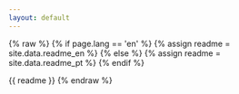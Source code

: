 ```yaml
---
layout: default
---
```


{% raw %}
{% if page.lang == 'en' %}
{% assign readme = site.data.readme_en %}
{% else %}
{% assign readme = site.data.readme_pt %}
{% endif %}

{{ readme }}
{% endraw %}
